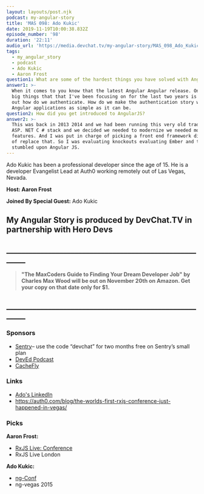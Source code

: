 ```yaml
---
layout: layouts/post.njk
podcast: my-angular-story
title: 'MAS 098: Ado Kukic'
date: 2019-11-19T10:00:38.832Z
episode_number: '98'
duration: '22:11'
audio_url: 'https://media.devchat.tv/my-angular-story/MAS_098_Ado_Kukic.mp3'
tags:
  - my_angular_story
  - podcast
  - Ado Kukic
  - Aaron Frost
question1: What are some of the hardest things you have solved with Angular at Auth0?
answer1: >-
  When it comes to you know that the latest Angular Angular release. One of the
  big things that that I've been focusing on for the last two years is figuring
  out how do we authenticate. How do we make the authentication story within
  Angular applications as simple as it can be.
question2: How did you get introduced to AngularJS?
answer2: >-
  This was back in 2013 2014 and we had been running this very old traditional
  ASP. NET C # stack and we decided we needed to modernize we needed modern
  features. And I was put in charge of picking a front end framework did to kind
  of replace that. So I was evaluating knockouts evaluating Ember and then I
  stumbled upon Angular JS.
---
```

 Ado Kukic has been  a professional developer since the age of 15. He is a developer Evangelist Lead at Auth0 working remotely out of Las Vegas, Nevada. 

**Host: Aaron Frost**

**Joined By Special Guest:** Ado Kukic

## **My Angular Story is produced by DevChat.TV in partnership with Hero Devs**



## **\_\_\_\_\_\_\_\_\_\_\_\_\_\_\_\_\_\_\_\_\_\_\_\_\_\_\_\_\_\_\_\_\_\_\_\_\_\_\_\_\_\_\_\_\_\_\_\_\_\_\_\_\_\__**

> **"The MaxCoders Guide to Finding Your Dream Developer Job" by Charles Max Wood will be out on November 20th on Amazon.  Get your copy on that date only for $1.**

## **\_\_\_\_\_\_\_\_\_\_\_\_\_\_\_\_\_\_\_\_\_\_\_\_\_\_\_\_\_\_\_\_\_\_\_\_\_\_\_\_\_\_\_\_\_\_\_\_\_\_\_\_\_\__**






### **Sponsors**

* [Sentry](http://sentry.io/)– use the code “devchat” for two months free on Sentry’s small plan
* [DevEd Podcast](https://devchat.tv/dev-ed)
* [CacheFly](https://www.cachefly.com/)

### **Links**

* [Ado's LinkedIn](https://www.linkedin.com/in/kukicado/)
* <https://auth0.com/blog/the-worlds-first-rxjs-conference-just-happened-in-vegas/>

### **Picks**

**Aaron Frost:**

* [RxJS Live: Conference](www.rxjs.live)
* RxJS Live London

**Ado Kukic:**

* [ ng-Conf](www.ng-conf.org)
* ng-vegas 2015
